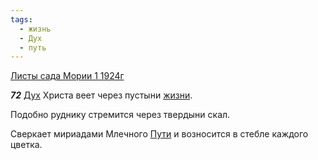 ```yaml
---
tags:
  - жизнь
  - Дух
  - путь
---
```


[Листы сада Мории 1 1924г](https://127.0.0.1:4002/agni/1924)

___72___
[Дух](../../../tags/#Дух) Христа веет через пустыни [жизни](../../../tags/#жизнь).   

Подобно руднику стремится через твердыни скал.   

Сверкает мириадами Млечного [Пути](../../../tags/#путь) и возносится в стебле каждого цветка.   

